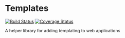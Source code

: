 # Templates
[![Build Status](https://travis-ci.org/sugar-framework/templates.png?branch=master)](https://travis-ci.org/sugar-framework/templates)
[![Coverage Status](https://coveralls.io/repos/sugar-framework/templates/badge.png)](https://coveralls.io/r/sugar-framework/templates)

A helper library for adding templating to web applications
